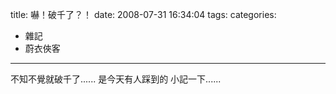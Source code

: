title: 嚇！破千了？！
date: 2008-07-31 16:34:04
tags:
categories:
- 雜記
- 蔚衣俠客
---

不知不覺就破千了......
是今天有人踩到的
小記一下......